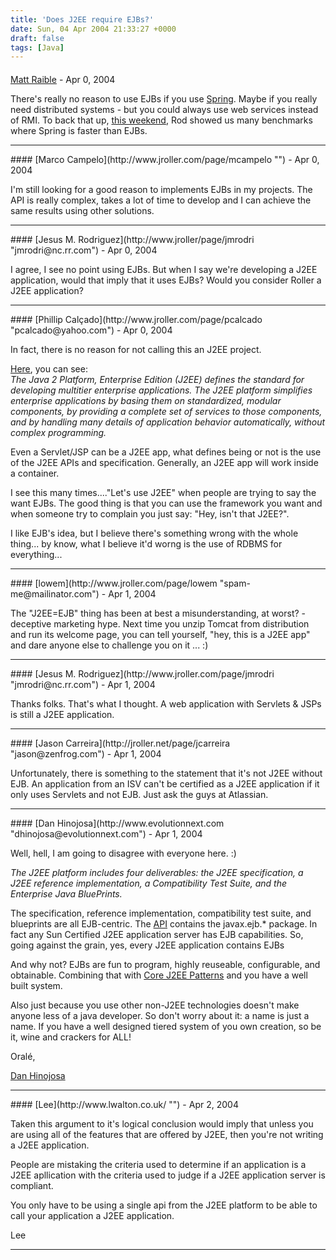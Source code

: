 ```yaml
---
title: 'Does J2EE require EJBs?'
date: Sun, 04 Apr 2004 21:33:27 +0000
draft: false
tags: [Java]
---
```



#### 
[Matt Raible](http://raibledesigns.com "matt@raibledesigns.com") - <time datetime="2004-04-04 21:39:43">Apr 0, 2004</time>

There's really no reason to use EJBs if you use [Spring](http://www.springframework.org). Maybe if you really need distributed systems - but you could always use web services instead of RMI. To back that up, [this weekend](http://www.springframework.org/news.html#baseBeans), Rod showed us many benchmarks where Spring is faster than EJBs.
<hr />
#### 
[Marco Campelo](http://www.jroller.com/page/mcampelo "") - <time datetime="2004-04-04 21:47:11">Apr 0, 2004</time>

I'm still looking for a good reason to implements EJBs in my projects. The API is really complex, takes a lot of time to develop and I can achieve the same results using other solutions.
<hr />
#### 
[Jesus M. Rodriguez](http://www.jroller/page/jmrodri "jmrodri@nc.rr.com") - <time datetime="2004-04-04 22:24:31">Apr 0, 2004</time>

I agree, I see no point using EJBs. But when I say we're developing a J2EE application, would that imply that it uses EJBs? Would you consider Roller a J2EE application?
<hr />
#### 
[Phillip Calçado](http://www.jroller.com/page/pcalcado "pcalcado@yahoo.com") - <time datetime="2004-04-04 22:33:06">Apr 0, 2004</time>

In fact, there is no reason for not calling this an J2EE project.  
  
[Here](http://java.sun.com/j2ee/overview.html), you can see:  
_The Java 2 Platform, Enterprise Edition (J2EE) defines the standard for developing multitier enterprise applications. The J2EE platform simplifies enterprise applications by basing them on standardized, modular components, by providing a complete set of services to those components, and by handling many details of application behavior automatically, without complex programming._  
  
Even a Servlet/JSP can be a J2EE app, what defines being or not is the use of the J2EE APIs and specification. Generally, an J2EE app will work inside a container.  
  
I see this many times...."Let's use J2EE" when people are trying to say the want EJBs. The good thing is that you can use the framework you want and when someone try to complain you just say: "Hey, isn't that J2EE?".  
  
I like EJB's idea, but I believe there's something wrong with the whole thing... by know, what I believe it'd worng is the use of RDBMS for everything...
<hr />
#### 
[lowem](http://www.jroller.com/page/lowem "spam-me@mailinator.com") - <time datetime="2004-04-05 03:14:40">Apr 1, 2004</time>

The "J2EE=EJB" thing has been at best a misunderstanding, at worst? - deceptive marketing hype. Next time you unzip Tomcat from distribution and run its welcome page, you can tell yourself, "hey, this is a J2EE app" and dare anyone else to challenge you on it ... :)
<hr />
#### 
[Jesus M. Rodriguez](http://www.jroller.com/page/jmrodri "jmrodri@nc.rr.com") - <time datetime="2004-04-05 11:40:52">Apr 1, 2004</time>

Thanks folks. That's what I thought. A web application with Servlets & JSPs is still a J2EE application.
<hr />
#### 
[Jason Carreira](http://jroller.net/page/jcarreira "jason@zenfrog.com") - <time datetime="2004-04-05 12:30:39">Apr 1, 2004</time>

Unfortunately, there is something to the statement that it's not J2EE without EJB. An application from an ISV can't be certified as a J2EE application if it only uses Servlets and not EJB. Just ask the guys at Atlassian.
<hr />
#### 
[Dan Hinojosa](http://www.evolutionnext.com "dhinojosa@evolutionnext.com") - <time datetime="2004-04-05 13:12:28">Apr 1, 2004</time>

Well, hell, I am going to disagree with everyone here. :)

_The J2EE platform includes four deliverables: the J2EE specification, a J2EE reference implementation, a Compatibility Test Suite, and the Enterprise Java BluePrints._

The specification, reference implementation, compatibility test suite, and blueprints are all EJB-centric. The [API](http://java.sun.com/j2ee/1.4/docs/api/index.html) contains the javax.ejb.\* package. In fact any Sun Certified J2EE application server has EJB capabilities. So, going against the grain, yes, every J2EE application contains EJBs

And why not? EJBs are fun to program, highly reuseable, configurable, and obtainable. Combining that with [Core J2EE Patterns](http://tinyurl.com/yqder) and you have a well built system.

Also just because you use other non-J2EE technologies doesn't make anyone less of a java developer. So don't worry about it: a name is just a name. If you have a well designed tiered system of you own creation, so be it, wine and crackers for ALL!

Oralé,

[Dan Hinojosa](http://www.evolutionnext.com)
<hr />
#### 
[Lee](http://www.lwalton.co.uk/ "") - <time datetime="2004-04-06 16:03:50">Apr 2, 2004</time>

Taken this argument to it's logical conclusion would imply that unless you are using all of the features that are offered by J2EE, then you're not writing a J2EE application.  
  
People are mistaking the criteria used to determine if an application is a J2EE apllication with the criteria used to judge if a J2EE application server is compliant.  
  
You only have to be using a single api from the J2EE platform to be able to call your application a J2EE application.  
  
Lee
<hr />
